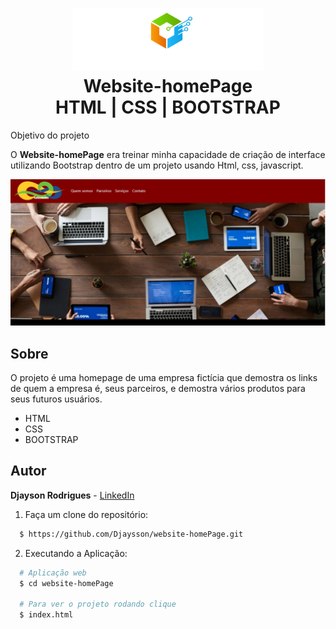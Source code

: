 <h1 align="center">
    <img alt="Logo Codev" src="./img/logoGlobal.png" height="100px" />
    <br>Website-homePage<br/>
    HTML | CSS | BOOTSTRAP
</h1


## Objetivo do projeto 

O **Website-homePage** era treinar minha capacidade de criação de interface utilizando Bootstrap dentro de um projeto usando Html, css, javascript.

<p align="center">

  <img alt="design do projeto" width="650px" src="./img/projeto.png" />
<p>

## Sobre
O projeto é uma homepage de uma empresa fictícia que demostra os links de quem a empresa é, seus parceiros, e demostra vários produtos para seus futuros usuários.


<ul>
<li>HTML</li>
<li>CSS</li>
<li>BOOTSTRAP</li>
</ul>

## Autor
**Djayson Rodrigues** - [LinkedIn](https://br.linkedin.com/in/djaysonrodrigues)

 
1. Faça um clone do repositório:

```sh
  $ https://github.com/Djaysson/website-homePage.git
```
2. Executando a Aplicação:

```sh
  # Aplicação web
  $ cd website-homePage

  # Para ver o projeto rodando clique
  $ index.html
```